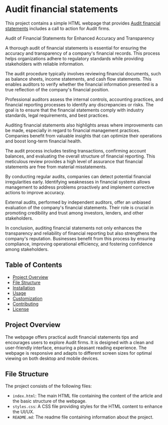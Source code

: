 # Audit financial statements

This project contains a simple HTML webpage that provides <a href=https://www.simplysolved.ae/audit-assurance/>Audit financial statements</a> includes a call to action for Audit firms.

Audit of Financial Statements for Enhanced Accuracy and Transparency

A thorough audit of financial statements is essential for ensuring the accuracy and transparency of a company's financial records. This process helps organizations adhere to regulatory standards while providing stakeholders with reliable information.

The audit procedure typically involves reviewing financial documents, such as balance sheets, income statements, and cash flow statements. This enables auditors to verify whether the financial information presented is a true reflection of the company's financial position.

Professional auditors assess the internal controls, accounting practices, and financial reporting processes to identify any discrepancies or risks. The goal is to ensure that the financial statements comply with industry standards, legal requirements, and best practices.

Auditing financial statements also highlights areas where improvements can be made, especially in regard to financial management practices. Companies benefit from valuable insights that can optimize their operations and boost long-term financial health.

The audit process includes testing transactions, confirming account balances, and evaluating the overall structure of financial reporting. This meticulous review provides a high level of assurance that financial statements are free from material misstatements.

By conducting regular audits, companies can detect potential financial irregularities early. Identifying weaknesses in financial systems allows management to address problems proactively and implement corrective actions to improve accuracy.

External audits, performed by independent auditors, offer an unbiased evaluation of the company's financial statements. Their role is crucial in promoting credibility and trust among investors, lenders, and other stakeholders.

In conclusion, auditing financial statements not only enhances the transparency and reliability of financial reporting but also strengthens the company's reputation. Businesses benefit from this process by ensuring compliance, improving operational efficiency, and fostering confidence among stakeholders.

## Table of Contents

- [Project Overview](#project-overview)
- [File Structure](#file-structure)
- [Installation](#installation)
- [Usage](#usage)
- [Customization](#customization)
- [Contributing](#contributing)
- [License](#license)

## Project Overview

The webpage offers practical audit financial statements tips and encourages users to explore Audit firms. It is designed with a clean and user-friendly interface, ensuring a pleasant reading experience. The webpage is responsive and adapts to different screen sizes for optimal viewing on both desktop and mobile devices.

## File Structure

The project consists of the following files:


- `index.html`: The main HTML file containing the content of the article and the basic structure of the webpage.
- `styles.css`: A CSS file providing styles for the HTML content to enhance the UI/UX.
- `README.md`: The readme file containing information about the project.
